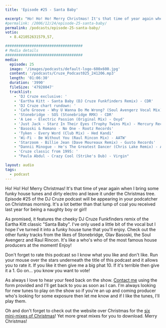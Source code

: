 ```yaml
---
title: 'Episode #25 - Santa Baby'

excerpt: "Ho! Ho! Ho! Merry Christmas! It's that time of year again when I bring some funky house tunes and dirty electro and leave it under the Christmas tree. Episode #25 of the DJ Cruze podcast will be appearing in your podcatcher on Christmas morning. It's a lot better than that lump of coal you received last year for being a naughty boy or girl!"
#permalink: /2006/12/24/episode-25-santa-baby/
permalink: /podcasts/episode-25-santa-baby/
votio:
  - 8.421052631579,57,

###################################
# Media details
###################################
media:
  episode: 25
  image: '/images/podcasts/default-logo-600x600.jpg'
  content: '/podcasts/Cruze_Podcast025_241206.mp3'
  length: '01:06:30'
  duration: '3990'
  fileSize: '47928047'
  tracklist:
    - 'DJ Cruze exclusive: '
    - 'Eartha Kitt - Santa Baby (DJ Cruze Funkfinders Remix) - CDR'
    - 'DJ Cruze chart rundown: '
    - 'Cafe Groove - Why U Wanna Do Me Wrong? (Soul Avengerz Vocal Mix) - Hit! Records'
    - 'Stonebridge - SOS (Stonebridge RMX) - CDR'
    - 'A Lee - Electric Passion (Original Mix) - Oxyd'
    - 'Just Jack - Starz In Their Eyes (Trophy Twins Mix) - Mercury Records'
    - 'Basoski & Romano - No One - Rootz Records'
    - 'Tyken - Every Word (Club Mix) - Hed Kandi'
    - 'Wi-Fi - Be Without You (Raul Rincon Mix) - AATW'
    - 'Starzoom - Billie Jean (Dave Moureaux Remix) - Gusto Records'
    - "Dannii Minogue - He's The Greatest Dancer (Chris Lake Remix) - AATW"
    - 'Cruze classic from 1995: '
    - "Paula Abdul - Crazy Cool (Strike's Dub) - Virgin"

layout: audio
tags:
  - podcast
---
```


Ho! Ho! Ho! Merry Christmas! It's that time of year again when I bring some funky house tunes and dirty electro and leave it under the Christmas tree. Episode #25 of the DJ Cruze podcast will be appearing in your podcatcher on Christmas morning. It's a lot better than that lump of coal you received last year for being a naughty boy or girl!

As promised, it features the cheeky DJ Cruze Funkfinders remix of the Eartha Kitt classic "Santa Baby". I've only used a little bit of the vocal but I hope I've turned it into a funky house tune that you'll enjoy. Check out the other funky tracks from the likes of Stonebridge, Olav Basoski, the Soul Avengerz and Raul Rincon. It's like a who's who of the most famous house producers at the moment! Enjoy!

Don't forget to rate this podcast so I know what you like and don't like. Run your mouse over the stars underneath the title of this podcast and it allows you to rate it. If you like it then give me a big phat 10. If it's terrible then give it a 1. Go on... you know you want to vote!

As always I love to hear your feed back on the show. [Contact me][1] using the form provided and I'll get back to you as soon as I can. I'm always looking for new tunes to play on the show so if you're an up and coming producer who's looking for some exposure then let me know and if I like the tunes, I'll play them.

Oh and don't forget to check out the website over Christmas for the [six mini-mixes of Christmas][2]! Yet more great mixes for you to download. Merry Christmas!

[1]: /contact
[2]: http://www.djcruze.co.uk/cms/2006/12/24/the-six-mini-mixes-of-christmas/
